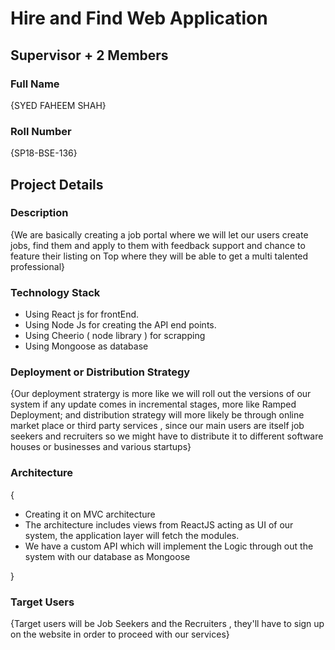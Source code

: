 # Hire and Find Web Application

## Supervisor + 2 Members

### Full Name
{SYED FAHEEM SHAH}

### Roll Number
{SP18-BSE-136}

## Project Details
### Description
  {We are basically creating a job portal where we will let our users create jobs, find them and apply to them with feedback support and chance to feature their listing on Top
  where they will be able to get a multi talented professional}

### Technology Stack
  - Using React js for frontEnd.
  - Using Node Js for creating the API end points.
  - Using Cheerio ( node library ) for scrapping 
  - Using Mongoose as database

### Deployment or Distribution Strategy
  {Our deployment stratergy is more like we will roll out the versions of our system if any update comes in incremental stages, more like Ramped Deployment;
  and distribution strategy will more likely be through online market place or third party services , since our main users are itself job seekers and recruiters so we 
  might have to distribute it to different software houses or businesses and various startups}

### Architecture
 {
  - Creating it on MVC architecture 
  - The architecture includes views from ReactJS acting as UI of our system, the application layer will fetch the modules.
  - We have a custom API which will implement the Logic through out the system with our database as Mongoose
  
 }

### Target Users
 {Target users will be Job Seekers and the Recruiters , they'll have to sign up on the website in order to proceed with our services}
